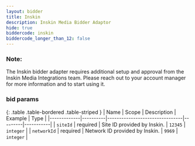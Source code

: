 ```yaml
---
layout: bidder
title: Inskin
description: Inskin Media Bidder Adaptor
hide: true
biddercode: inskin
biddercode_longer_than_12: false
---
```


### Note:
The Inskin bidder adapter requires additional setup and approval from the Inskin Media Integrations team. Please reach out to your account manager for more information and to start using it.

### bid params

{: .table .table-bordered .table-striped }
| Name        | Scope    | Description                    | Example | Type      |
|-------------|----------|--------------------------------|---------|-----------|
| `siteId`    | required | Site ID provided by Inskin.    | `12345` | `integer` |
| `networkId` | required | Network ID provided by Inskin. | `9969`  | `integer` |
